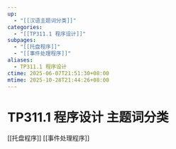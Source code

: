 ```yaml
---
up:
  - "[[汉语主题词分类]]"
categories:
  - "[[TP311.1 程序设计]]"
subpages:
  - "[[托盘程序]]"
  - "[[事件处理程序]]"
aliases:
  - TP311.1 程序设计
ctime: 2025-06-07T21:51:30+08:00
mtime: 2025-10-28T21:44:26+08:00
---
```


# TP311.1 程序设计 主题词分类

[[托盘程序]] [[事件处理程序]]
